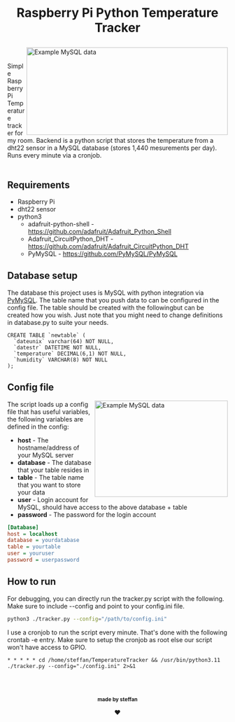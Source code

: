 <!-- Made badly by steffan ❤️ -->
# <p align="center">Raspberry Pi Python Temperature Tracker</p>
<img src="https://zxqw.uk/static/assets/mysql.png" align="right"
     alt="Example MySQL data" width="460" height="200">
<br><br>Simple Raspberry Pi Temperature tracker for my room. Backend is a python script that stores the temperature from a dht22 sensor in a MySQL database (stores 1,440 mesurements per day). Runs every minute via a cronjob.
<br><br>
## Requirements
 - Raspberry Pi
 - dht22 sensor
 - python3
   - adafruit-python-shell - https://github.com/adafruit/Adafruit_Python_Shell
   - Adafruit_CircuitPython_DHT - https://github.com/adafruit/Adafruit_CircuitPython_DHT
   - PyMySQL - https://github.com/PyMySQL/PyMySQL

## Database setup<br>
The database this project uses is MySQL with python integration via [PyMySQL](https://github.com/PyMySQL/PyMySQL). The table name that you push data to can be configured in the config file. The table should be created with the followingbut can be created how you wish. Just note that you might need to change definitions in database.py to suite your needs.
```MySQL
CREATE TABLE `newtable` (
  `dateunix` varchar(64) NOT NULL,
  `datestr` DATETIME NOT NULL,
  `temperature` DECIMAL(6,1) NOT NULL,
  `humidity` VARCHAR(8) NOT NULL
);
```
## Config file
<img src="https://zxqw.uk/static/assets/config.png" align="right"
     alt="Example MySQL data" width="304" height="220">
The script loads up a config file that has useful variables, the following variables are defined in the config:
 - **host**     - The hostname/address of your MySQL server
 - **database** - The database that your table resides in
 - **table**    - The table name that you want to store your data
 - **user**     - Login account for MySQL, should have access to the above database + table
 - **password** - The password for the login account
```ini
[Database]
host = localhost
database = yourdatabase
table = yourtable
user = youruser
password = userpassword
```
## How to run
For debugging, you can directly run the tracker.py script with the following. Make sure to include --config and point to your config.ini file.
```bash
python3 ./tracker.py --config="/path/to/config.ini"
```
I use a cronjob to run the script every minute. That's done with the following crontab -e entry. Make sure to setup the cronjob as root else our script won't have access to GPIO.
```cronjob
* * * * * cd /home/steffan/TemperatureTracker && /usr/bin/python3.11 ./tracker.py --config="./config.ini" 2>&1
```
<br><br>
<p align="center"><sub><b>made by steffan</b></sub></p>
<p align="center">❤️</p>
